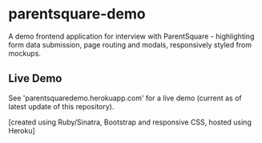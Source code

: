 # parentsquare-demo

A demo frontend application for interview with ParentSquare - highlighting form data submission, page routing and modals, responsively styled from mockups.

## Live Demo
See 'parentsquaredemo.herokuapp.com' for a live demo (current as of latest update of this repository).

[created using Ruby/Sinatra, Bootstrap and responsive CSS, hosted using Heroku]

